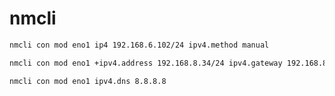 # nmcli

```sh
nmcli con mod eno1 ip4 192.168.6.102/24 ipv4.method manual
```

```sh
nmcli con mod eno1 +ipv4.address 192.168.8.34/24 ipv4.gateway 192.168.8.1
```

```sh
nmcli con mod eno1 ipv4.dns 8.8.8.8
```